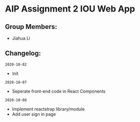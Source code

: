 AIP Assignment 2 IOU Web App
====================

Group Members:
----------
* Jiahua Li

Changelog:
----------
`2020-10-02`
* Init

`2020-10-07`
* Seperate front-end code in React Components

`2020-10-08`
* Implement reactstrap library/module
* Add user sign in page